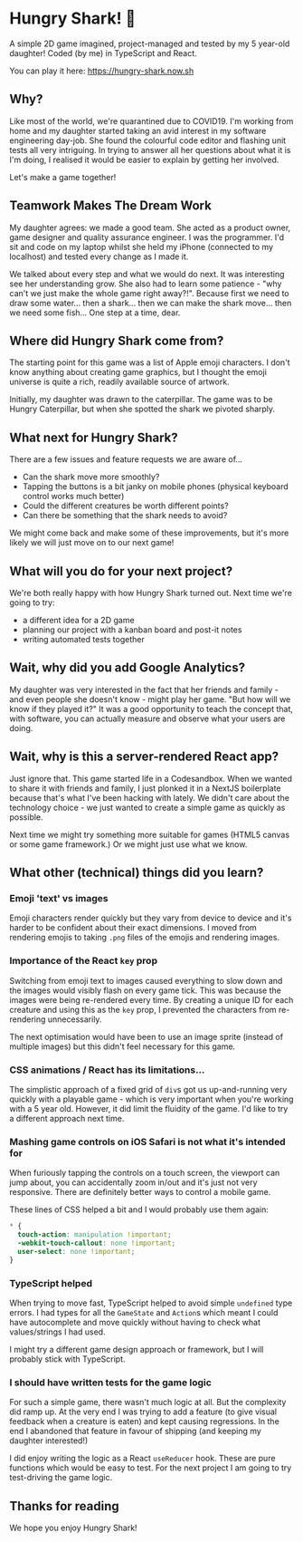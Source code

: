 # Hungry Shark! 🦈

A simple 2D game imagined, project-managed and tested by my 5 year-old daughter! Coded (by me) in TypeScript and React.

You can play it here: https://hungry-shark.now.sh

## Why?

Like most of the world, we're quarantined due to COVID19. I'm working from home and my daughter started taking an avid interest in my software engineering day-job. She found the colourful code editor and flashing unit tests all very intriguing. In trying to answer all her questions about what it is I'm doing, I realised it would be easier to explain by getting her involved.

Let's make a game together!

## Teamwork Makes The Dream Work

My daughter agrees: we made a good team. She acted as a product owner, game designer and quality assurance engineer. I was the programmer. I'd sit and code on my laptop whilst she held my iPhone (connected to my localhost) and tested every change as I made it.

We talked about every step and what we would do next. It was interesting see her understanding grow. She also had to learn some patience - "why can't we just make the whole game right away?!". Because first we need to draw some water... then a shark... then we can make the shark move... then we need some fish... One step at a time, dear.

## Where did Hungry Shark come from?

The starting point for this game was a list of Apple emoji characters. I don't know anything about creating game graphics, but I thought the emoji universe is quite a rich, readily available source of artwork.

Initially, my daughter was drawn to the caterpillar. The game was to be Hungry Caterpillar, but when she spotted the shark we pivoted sharply.

## What next for Hungry Shark?

There are a few issues and feature requests we are aware of...

- Can the shark move more smoothly?
- Tapping the buttons is a bit janky on mobile phones (physical keyboard control works much better)
- Could the different creatures be worth different points?
- Can there be something that the shark needs to avoid?

We might come back and make some of these improvements, but it's more likely we will just move on to our next game!

## What will you do for your next project?

We're both really happy with how Hungry Shark turned out. Next time we're going to try:

- a different idea for a 2D game
- planning our project with a kanban board and post-it notes
- writing automated tests together

## Wait, why did you add Google Analytics?

My daughter was very interested in the fact that her friends and family - and even people she doesn't know - might play her game. "But how will we know if they played it?" It was a good opportunity to teach the concept that, with software, you can actually measure and observe what your users are doing.

## Wait, why is this a server-rendered React app?

Just ignore that. This game started life in a Codesandbox. When we wanted to share it with friends and family, I just plonked it in a NextJS boilerplate because that's what I've been hacking with lately. We didn't care about the technology choice - we just wanted to create a simple game as quickly as possible.

Next time we might try something more suitable for games (HTML5 canvas or some game framework.) Or we might just use what we know.

## What other (technical) things did you learn?

### Emoji 'text' vs images

Emoji characters render quickly but they vary from device to device and it's harder to be confident about their exact dimensions. I moved from rendering emojis to taking `.png` files of the emojis and rendering images.

### Importance of the React `key` prop

Switching from emoji text to images caused everything to slow down and the images would visibly flash on every game tick. This was because the images were being re-rendered every time. By creating a unique ID for each creature and using this as the `key` prop, I prevented the characters from re-rendering unnecessarily.

The next optimisation would have been to use an image sprite (instead of multiple images) but this didn't feel necessary for this game.

### CSS animations / React has its limitations...

The simplistic approach of a fixed grid of `div`s got us up-and-running very quickly with a playable game - which is very important when you're working with a 5 year old. However, it did limit the fluidity of the game. I'd like to try a different approach next time.

### Mashing game controls on iOS Safari is not what it's intended for

When furiously tapping the controls on a touch screen, the viewport can jump about, you can accidentally zoom in/out and it's just not very responsive. There are definitely better ways to control a mobile game.

These lines of CSS helped a bit and I would probably use them again:

```css
* {
  touch-action: manipulation !important;
  -webkit-touch-callout: none !important;
  user-select: none !important;
}
```

### TypeScript helped

When trying to move fast, TypeScript helped to avoid simple `undefined` type errors. I had types for all the `GameState` and `Action`s which meant I could have autocomplete and move quickly without having to check what values/strings I had used.

I might try a different game design approach or framework, but I will probably stick with TypeScript.

### I should have written tests for the game logic

For such a simple game, there wasn't much logic at all. But the complexity did ramp up. At the very end I was trying to add a feature (to give visual feedback when a creature is eaten) and kept causing regressions. In the end I abandoned that feature in favour of shipping (and keeping my daughter interested!)

I did enjoy writing the logic as a React `useReducer` hook. These are pure functions which would be easy to test. For the next project I am going to try test-driving the game logic.

## Thanks for reading

We hope you enjoy Hungry Shark!
